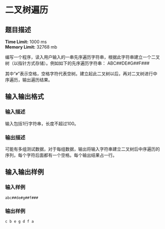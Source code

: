 # 二叉树遍历

## 题目描述

**Time Limit:** 1000 ms  
**Memory Limit:** 32768 mb

编写一个程序，读入用户输入的一串先序遍历字符串，根据此字符串建立一个二叉树（以指针方式存储）。例如如下的先序遍历字符串：
ABC##DE#G##F###



其中“`#`”表示空格，空格字符代表空树。建立起此二叉树以后，再对二叉树进行中序遍历，输出遍历结果。

## 输入输出格式

### 输入描述

输入包括1行字符串，长度不超过100。

### 输出描述

可能有多组测试数据，对于每组数据，输出将输入字符串建立二叉树后中序遍历的序列，每个字符后面都有一个空格。每个输出结果占一行。

## 输入输出样例

### 输入样例

```plaintext
abc##de#g##f###
```

### 输出样例

```plaintext
c b e g d f a 
```
